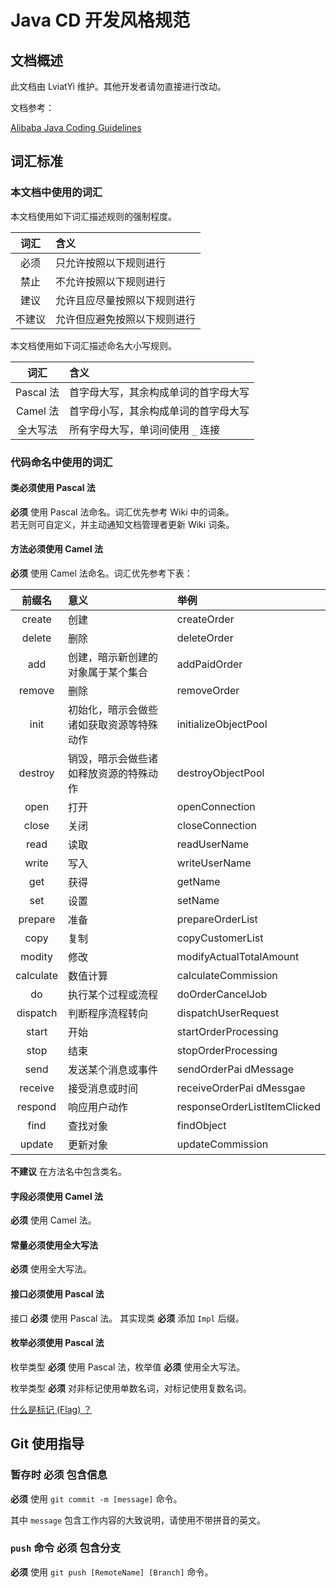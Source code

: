 # Java CD 开发风格规范

## 文档概述

此文档由 LviatYi 维护。其他开发者请勿直接进行改动。

文档参考：

[Alibaba Java Coding Guidelines][alijavaguidelines]

## 词汇标准

### 本文档中使用的词汇

本文档使用如下词汇描述规则的强制程度。

|  词汇  | 含义                         |
| :----: | :--------------------------- |
|  必须  | 只允许按照以下规则进行       |
|  禁止  | 不允许按照以下规则进行       |
|  建议  | 允许且应尽量按照以下规则进行 |
| 不建议 | 允许但应避免按照以下规则进行 |

本文档使用如下词汇描述命名大小写规则。

|   词汇    | 含义                                 |
| :-------: | :----------------------------------- |
| Pascal 法 | 首字母大写，其余构成单词的首字母大写 |
| Camel 法  | 首字母小写，其余构成单词的首字母大写 |
| 全大写法  | 所有字母大写，单词间使用 `_` 连接    |

### 代码命名中使用的词汇

#### 类必须使用 Pascal 法

**必须** 使用 Pascal 法命名。词汇优先参考 Wiki 中的词条。  
若无则可自定义，并主动通知文档管理者更新 Wiki 词条。

#### 方法必须使用 Camel 法

**必须** 使用 Camel 法命名。词汇优先参考下表：

|  前缀名   | 意义                                     | 举例                         |
| :-------: | :--------------------------------------- | :--------------------------- |
|  create   | 创建                                     | createOrder                  |
|  delete   | 删除                                     | deleteOrder                  |
|    add    | 创建，暗示新创建的对象属于某个集合       | addPaidOrder                 |
|  remove   | 删除                                     | removeOrder                  |
|   init    | 初始化，暗示会做些诸如获取资源等特殊动作 | initializeObjectPool         |
|  destroy  | 销毁，暗示会做些诸如释放资源的特殊动作   | destroyObjectPool            |
|   open    | 打开                                     | openConnection               |
|   close   | 关闭                                     | closeConnection              |
|   read    | 读取                                     | readUserName                 |
|   write   | 写入                                     | writeUserName                |
|    get    | 获得                                     | getName                      |
|    set    | 设置                                     | setName                      |
|  prepare  | 准备                                     | prepareOrderList             |
|   copy    | 复制                                     | copyCustomerList             |
|  modity   | 修改                                     | modifyActualTotalAmount      |
| calculate | 数值计算                                 | calculateCommission          |
|    do     | 执行某个过程或流程                       | doOrderCancelJob             |
| dispatch  | 判断程序流程转向                         | dispatchUserRequest          |
|   start   | 开始                                     | startOrderProcessing         |
|   stop    | 结束                                     | stopOrderProcessing          |
|   send    | 发送某个消息或事件                       | sendOrderPai dMessage        |
|  receive  | 接受消息或时间                           | receiveOrderPai dMessgae     |
|  respond  | 响应用户动作                             | responseOrderListItemClicked |
|   find    | 查找对象                                 | findObject                   |
|  update   | 更新对象                                 | updateCommission             |

**不建议** 在方法名中包含类名。

#### 字段必须使用 Camel 法

**必须** 使用 Camel 法。

#### 常量必须使用全大写法

**必须** 使用全大写法。

#### 接口必须使用 Pascal 法

接口 **必须** 使用 Pascal 法。
其实现类 **必须** 添加 `Impl` 后缀。  

#### 枚举必须使用 Pascal 法

枚举类型 **必须** 使用 Pascal 法，枚举值 **必须** 使用全大写法。  

枚举类型 **必须** 对非标记使用单数名词，对标记使用复数名词。

[什么是标记 (Flag) ？][FlagIntro]

## Git 使用指导

### 暂存时 必须 包含信息

**必须** 使用 `git commit -m [message]` 命令。

其中 `message` 包含工作内容的大致说明，请使用不带拼音的英文。

### `push` 命令 必须 包含分支

**必须** 使用 `git push [RemoteName] [Branch]` 命令。

[alijavaguidelines]: https://gitee.com/Will_Niu/Alibaba-Java-Coding-Guidelines
[FlagIntro]:https://blog.csdn.net/weixin_34352449/article/details/94444920

